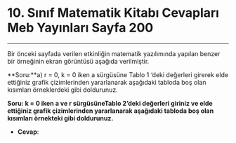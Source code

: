 # 10. Sınıf Matematik Kitabı Cevapları Meb Yayınları Sayfa 200

---

Bir önceki sayfada verilen etkinliğin matematik yazılımında yapılan benzer bir örneğinin ekran görüntüsü aşağıda verilmiştir.

**Soru:**a) r = 0, k = 0 iken a sürgüsüne Tablo 1 ‘deki değerleri girerek elde ettiğiniz grafik çizimlerinden yararlanarak aşağıdaki tabloda boş olan kısımları örneklerdeki gibi doldurunuz.

**Soru: k = 0 iken a ve r sürgüsüneTablo 2’deki değerleri giriniz ve elde ettiğiniz grafik çizimlerinden yararlanarak aşağıdaki tabloda boş olan kısımları örnekteki gibi doldurunuz.**

-   **Cevap**: